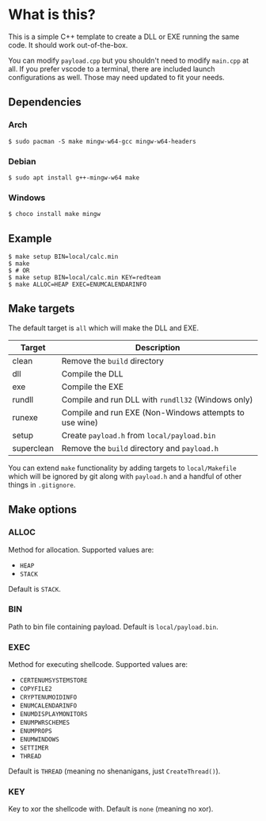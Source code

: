 # What is this?

This is a simple C++ template to create a DLL or EXE running the same
code. It should work out-of-the-box.

You can modify `payload.cpp` but you shouldn't need to modify
`main.cpp` at all. If you prefer vscode to a terminal, there are
included launch configurations as well. Those may need updated to fit
your needs.

## Dependencies

### Arch

```
$ sudo pacman -S make mingw-w64-gcc mingw-w64-headers
```

### Debian

```
$ sudo apt install g++-mingw-w64 make
```

### Windows

```
$ choco install make mingw
```

## Example

```
$ make setup BIN=local/calc.min
$ make
$ # OR
$ make setup BIN=local/calc.min KEY=redteam
$ make ALLOC=HEAP EXEC=ENUMCALENDARINFO
```

## Make targets

The default target is `all` which will make the DLL and EXE.

Target     | Description
---        | ---
clean      | Remove the `build` directory
dll        | Compile the DLL
exe        | Compile the EXE
rundll     | Compile and run DLL with `rundll32` (Windows only)
runexe     | Compile and run EXE (Non-Windows attempts to use wine)
setup      | Create `payload.h` from `local/payload.bin`
superclean | Remove the `build` directory and `payload.h`

You can extend `make` functionality by adding targets to
`local/Makefile` which will be ignored by git along with `payload.h`
and a handful of other things in `.gitignore`.

## Make options

### ALLOC

Method for allocation. Supported values are:

- `HEAP`
- `STACK`

Default is `STACK`.

### BIN

Path to bin file containing payload. Default is `local/payload.bin`.

### EXEC

Method for executing shellcode. Supported values are:

- `CERTENUMSYSTEMSTORE`
- `COPYFILE2`
- `CRYPTENUMOIDINFO`
- `ENUMCALENDARINFO`
- `ENUMDISPLAYMONITORS`
- `ENUMPWRSCHEMES`
- `ENUMPROPS`
- `ENUMWINDOWS`
- `SETTIMER`
- `THREAD`

Default is `THREAD` (meaning no shenanigans, just `CreateThread()`).

### KEY

Key to xor the shellcode with. Default is `none` (meaning no xor).
